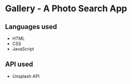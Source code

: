 # Gallery - A Photo Search App

## Languages used
- HTML
- CSS
- JavaScript

## API used
- Unsplash API


